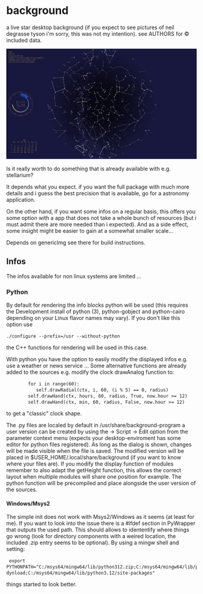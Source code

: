 # background
a live star desktop background
(if you expect to see pictures of neil degrasse tyson i'm sorry,
this was not my intention).
see AUTHORS for &copy; included data.

![Background](background.png "background")


Is it really worth to do something that is already available
with e.g. stellarium?

It depends what you expect.
if you want the full package with much more details and
i guess the best precision that is available,
go for a astronomy application.

On the other hand, if you want some infos on a regular basis,
this offers you some option with a app that does
not take a whole bunch of resources
(but i must admit there are more needed than i expected).
And as a side effect, some insight might be easier to gain
at a somewhat smaller scale...

Depends on genericImg see there for build instructions.

## Infos

The infos available for non linux systems are limited ...

### Python

By default for rendering the info blocks python will be used
(this requires the Development install of python (3), python-gobject and python-cairo
depending on your Linux flavor names may vary).
If you don't like this option use
```
./configure --prefix=/usr --without-python
```
the C++ functions for rendering will be used in this case.

With python you have the option to easily
modify the displayed infos e.g. use a weather or news service ...
Some alternative functions are already added to the sources
e.g. modify the clock drawAnalog function to:
```
        for i in range(60):
           self.drawRadial(ctx, i, 60, (i % 5) == 0, radius)
        self.drawHand(ctx, hours, 60, radius, True, now.hour >= 12)
        self.drawHand(ctx, min, 60, radius, False, now.hour >= 12)

```
to get a "classic" clock shape.

The .py files are localed by default in /usr/share/background-program
a user version can be created
by using the -> Script -> Edit option from the parameter context menu
(expects your desktop-enviroment has some editor for python files registered).
As long as the dialog is shown,
changes will be made visible when the file is saved.
The modified version will be placed in $USER_HOME/.local/share/background
(if you want to know where your files are).
If you modify the display function of modules remember to also
adapt the getHeight function, this allows
the correct layout when multiple modules will share
one position for example.
The python function will be precompiled
and place alongside the user version of the sources.

#### Windows/Msys2

The simple init does not work with Msys2/Windows as it seems (at least for me).
If you want to look into the issue there is a #ifdef section in PyWrapper
that outputs the used path. This should allows to idententify where things go wrong
(look for directory components with a weired location,
the included .zip entry seems to be optional).
By using a mingw shell and setting:
```
 export PYTHONPATH="C:/msys64/mingw64/lib/python312.zip;C:/msys64/mingw64/lib/python3.12;C:/msys64/mingw64/lib/python3.12/lib-dynload;C:/msys64/mingw64/lib/python3.12/site-packages"
```
things started to look better.
